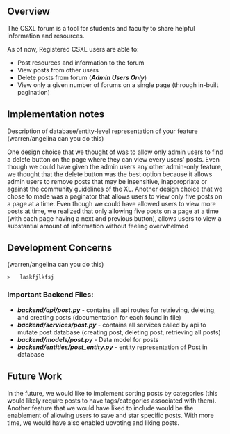 ## Overview
The CSXL forum is a tool for students and faculty to share helpful information and resources.

As of now, Registered CSXL users are able to:
* Post resources and information to the forum
* View posts from other users
* Delete posts from forum (***Admin Users Only***)
* View only a given number of forums on a single page (through in-built pagination)

## Implementation notes
Description of database/entity-level representation of your feature (warren/angelina can you do this)

One design choice that we thought of was to allow only admin users to find a delete button on the page where
they can view every users' posts. Even though we could have given the admin users any other admin-only feature, we thought 
that the delete button was the best option because it allows admin users to remove posts that may be insensitive, inappropriate or 
against the community guidelines of the XL. Another design choice that we chose to made was a paginator that allows users to
view only five posts on a page at a time. Even though we could have allowed users to view more posts at time, we realized that
only allowing five posts on a page at a time (with each page having a next and previous button), allows users to view a 
substantial amount of information without feeling overwhelmed


## Development Concerns 
(warren/angelina can you do this)
```
>   laskfjlkfsj
```

### Important Backend Files:
* ***backend/api/post.py*** - contains all api routes for retrieving, deleting, and creating posts (documentation for each found in file)
* ***backend/services/post.py*** - contains all services called by api to mutate post database (creating post, deleting post, retrieving all posts)
*  ***backend/models/post.py*** - Data model for posts
* ***backend/entities/post_entity.py*** - entity representation of Post in database




## Future Work

In the future, we would like to implement sorting posts by categories (this would likely require posts to have tags/categories associated with them).
Another feature that we would have liked to include would be the enablement of allowing users to save and star specific posts. With more time, we would
have also enabled upvoting and liking posts.



